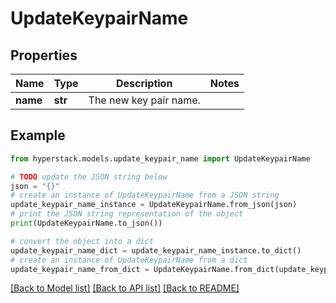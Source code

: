 # UpdateKeypairName


## Properties

Name | Type | Description | Notes
------------ | ------------- | ------------- | -------------
**name** | **str** | The new key pair name. | 

## Example

```python
from hyperstack.models.update_keypair_name import UpdateKeypairName

# TODO update the JSON string below
json = "{}"
# create an instance of UpdateKeypairName from a JSON string
update_keypair_name_instance = UpdateKeypairName.from_json(json)
# print the JSON string representation of the object
print(UpdateKeypairName.to_json())

# convert the object into a dict
update_keypair_name_dict = update_keypair_name_instance.to_dict()
# create an instance of UpdateKeypairName from a dict
update_keypair_name_from_dict = UpdateKeypairName.from_dict(update_keypair_name_dict)
```
[[Back to Model list]](../README.md#documentation-for-models) [[Back to API list]](../README.md#documentation-for-api-endpoints) [[Back to README]](../README.md)


